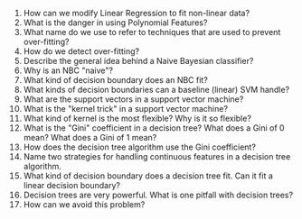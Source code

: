 1. How can we modify Linear Regression to fit non-linear data?
2. What is the danger in using Polynomial Features?
3. What name do we use to refer to techniques that are used to prevent over-fitting?
4. How do we detect over-fitting?
5. Describe the general idea behind a Naive Bayesian classifier?
6. Why is an NBC "naive"?
7. What kind of decision boundary does an NBC fit?
8. What kinds of decision boundaries can a baseline (linear) SVM handle?
9. What are the support vectors in a support vector machine?
10. What is the "kernel trick" in a support vector machine?
11. What kind of kernel is the most flexible?  Why is it so flexible?
12. What is the "Gini" coefficient in a decision tree?  What does a Gini of 0 mean?  What does a Gini of 1 mean?
13. How does the decision tree algorithm use the Gini coefficient?
14. Name two strategies for handling continuous features in a decision tree algorithm.
15. What kind of decision boundary does a decision tree fit.  Can it fit a linear decision boundary?
16. Decision trees are very powerful. What is one pitfall with decision trees?
17. How can we avoid this problem?